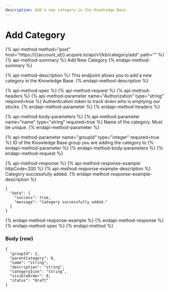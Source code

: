```yaml
---
description: Add a new category in the Knowledge Base.
---
```


# Add Category

{% api-method method="post" host="https://{{account\_id}}.acquire.io/api/v1/kb/category/add" path="" %}
{% api-method-summary %}
Add New Category
{% endapi-method-summary %}

{% api-method-description %}
This endpoint allows you to add a new category in the Knowledge Base.
{% endapi-method-description %}

{% api-method-spec %}
{% api-method-request %}
{% api-method-headers %}
{% api-method-parameter name="Authorization" type="string" required=true %}
Authentication token to track down who is emptying our stocks.
{% endapi-method-parameter %}
{% endapi-method-headers %}

{% api-method-body-parameters %}
{% api-method-parameter name="name" type="string" required=true %}
Name of the category. Must be unique.
{% endapi-method-parameter %}

{% api-method-parameter name="groupId" type="integer" required=true %}
ID of the Knowledge Base group you are adding the category to
{% endapi-method-parameter %}
{% endapi-method-body-parameters %}
{% endapi-method-request %}

{% api-method-response %}
{% api-method-response-example httpCode=200 %}
{% api-method-response-example-description %}
Category successfully added.
{% endapi-method-response-example-description %}

```
{
  "data": {
    "success": true,
    "message": "Category successfully added."
  }
}
```
{% endapi-method-response-example %}
{% endapi-method-response %}
{% endapi-method-spec %}
{% endapi-method %}

### Body \(row\)

```text
{
  "groupId": 1,
  "parentCategory": 0,
  "name": "string",
  "description": "string",
  "categoryIcon": "string",
  "visibleOrder": 0,
  "status": "draft"
}
```



